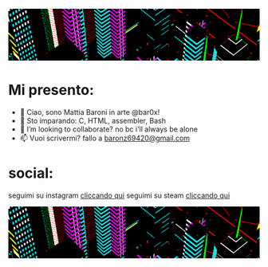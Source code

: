![xd](g3.gif)
 
 # Mi presento:
- 👋 Ciao, sono Mattia Baroni in arte @bar0x!
- 🌱 Sto imparando: C, HTML, assembler, Bash
- 💞️ I’m looking to collaborate? no bc i'll always be alone
- 📫 Vuoi scrivermi? fallo a baronz69420@gmail.com
# social:
 seguimi su instagram [cliccando qui](https://www.instagram.com/bar0xx/)
 seguimi su steam [cliccando qui](https://steamcommunity.com/id/bar0x/)
 
 ![xd](g3.gif)

<!---
--->
